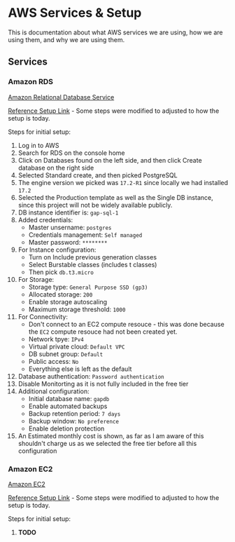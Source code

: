 # AWS Services & Setup

This is documentation about what AWS services we are using, how we are using them, and why we are using them.


## Services

### Amazon RDS

[Amazon Relational Database Service](https://aws.amazon.com/rds/?did=ft_card&trk=ft_card)

[Reference Setup Link](https://medium.com/@achelengwanelson/how-to-setup-a-database-on-aws-rds-a2dc17fc38ec) -
Some steps were modified to adjusted to how the setup is today.

Steps for initial setup:

1. Log in to AWS
2. Search for RDS on the console home
3. Click on Databases found on the left side, and then click Create database on the right side
4. Selected Standard create, and then picked PostgreSQL
5. The engine version we picked was `17.2-R1` since locally we had installed `17.2`
6. Selected the Production template as well as the Single DB instance, since this project will not be widely available publicly.
7. DB instance identifier is: `gap-sql-1`
8. Added credentials:
    - Master unsername: `postgres`
    - Credentials management: `Self managed`
    - Master password: `********`
9. For Instance configuration:
    - Turn on Include previous generation classes
    - Select Burstable classes (includes t classes)
    - Then pick `db.t3.micro`
10. For Storage:
    - Storage type: `General Purpose SSD (gp3)`
    - Allocated storage: `200`
    - Enable storage autoscaling
    - Maximum storage threshold: `1000`
11. For Connectivity:
    - Don't connect to an EC2 compute resouce - this was done because the `EC2` compute resouce had not been created yet.
    - Network tpye: `IPv4`
    - Virtual private cloud: `Default VPC`
    - DB subnet group: `Default`
    - Public access: `No`
    - Everything else is left as the default
12. Database authentication: `Password authentication`
13. Disable Monitorting as it is not fully included in the free tier
14. Additional configuration:
    - Initial database name: `gapdb`
    - Enable automated backups
    - Backup retention period: `7 days`
    - Backup window: `No preference`
    - Enable deletion protection
15. An Estimated monthly cost is shown, as far as I am aware of this shouldn't charge us as we selected the free tier before all this configuration

### Amazon EC2

[Amazon EC2](https://aws.amazon.com/ec2/?did=ft_card&trk=ft_card)

[Reference Setup Link](https://jmaicaaan.medium.com/this-is-how-i-deploy-my-first-nestjs-application-into-aws-ec2-a9eab0ccf020) -
Some steps were modified to adjusted to how the setup is today.

Steps for initial setup:

1. **TODO**